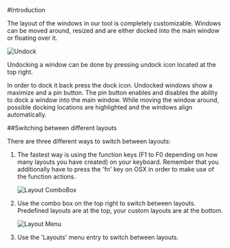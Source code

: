 #Introduction

The layout of the windows in our tool is completely customizable. Windows can be moved around, resized and are either docked into the main window or floating over it.

![Undock](../neuromoreStudio/Images/UI/DockUndockHover.png)

Undocking a window can be done by pressing undock icon located at the top right.

In order to dock it back press the dock icon. Undocked windows show a maximize and a pin button. The pin button enables and disables the ability to dock a window into the main window. While moving the window around, possible docking locations are highlighted and the windows align automatically.

##Switching between different layouts

There are three different ways to switch between layouts:

1. The fastest way is using the function keys (F1 to F0 depending on how many layouts you have created) on your keyboard. Remember that you additionally have to press the 'fn' key on OSX in order to make use of the function actions.

   ![Layout ComboBox](../neuromoreStudio/Images/Layouts/LayoutComboBox.png)

2. Use the combo box on the top right to switch between layouts. Predefined layouts are at the top, your custom layouts are at the bottom.

   ![Layout Menu](../neuromoreStudio/Images/Layouts/LayoutsMenu.png)

3. Use the 'Layouts' menu entry to switch between layouts.
